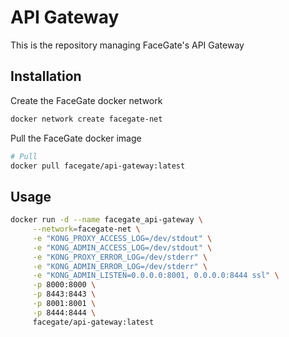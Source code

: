 # API Gateway

This is the repository managing FaceGate's API Gateway

## Installation

Create the FaceGate docker network

```bash
docker network create facegate-net
```

Pull the FaceGate docker image

```bash
# Pull
docker pull facegate/api-gateway:latest
```

## Usage

```bash
docker run -d --name facegate_api-gateway \
     --network=facegate-net \
     -e "KONG_PROXY_ACCESS_LOG=/dev/stdout" \
     -e "KONG_ADMIN_ACCESS_LOG=/dev/stdout" \
     -e "KONG_PROXY_ERROR_LOG=/dev/stderr" \
     -e "KONG_ADMIN_ERROR_LOG=/dev/stderr" \
     -e "KONG_ADMIN_LISTEN=0.0.0.0:8001, 0.0.0.0:8444 ssl" \
     -p 8000:8000 \
     -p 8443:8443 \
     -p 8001:8001 \
     -p 8444:8444 \
     facegate/api-gateway:latest
```
